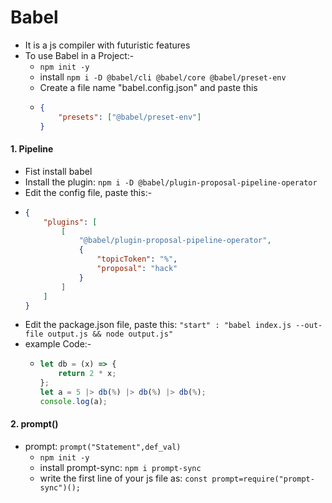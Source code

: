 # Babel

-   It is a js compiler with futuristic features
-   To use Babel in a Project:-
    -   `npm init -y`
    -   install `npm i -D @babel/cli @babel/core @babel/preset-env`
    -   Create a file name "babel.config.json" and paste this
    -   ```json
        {
            "presets": ["@babel/preset-env"]
        }
        ```

#### 1. Pipeline

-   Fist install babel
-   Install the plugin: `npm i -D @babel/plugin-proposal-pipeline-operator`
-   Edit the config file, paste this:-
-   ```json
    {
        "plugins": [
            [
                "@babel/plugin-proposal-pipeline-operator",
                {
                    "topicToken": "%",
                    "proposal": "hack"
                }
            ]
        ]
    }
    ```
-   Edit the package.json file, paste this: `"start" : "babel index.js --out-file output.js && node output.js"`
-   example Code:-
    -   ```js
        let db = (x) => {
            return 2 * x;
        };
        let a = 5 |> db(%) |> db(%) |> db(%);
        console.log(a);
        ```

#### 2. prompt()

-   prompt: `prompt("Statement",def_val)`
    -   `npm init -y`
    -   install prompt-sync: `npm i prompt-sync`
    -   write the first line of your js file as: `const prompt=require("prompt-sync")();`
